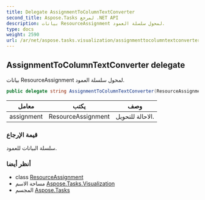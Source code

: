 ```yaml
---
title: Delegate AssignmentToColumnTextConverter
second_title: Aspose.Tasks لمرجع .NET API
description: بيانات ResourceAssignment لمحول سلسلة العمود.
type: docs
weight: 2590
url: /ar/net/aspose.tasks.visualization/assignmenttocolumntextconverter/
---
```

## AssignmentToColumnTextConverter delegate

بيانات ResourceAssignment لمحول سلسلة العمود.

```csharp
public delegate string AssignmentToColumnTextConverter(ResourceAssignment assignment);
```

| معامل | يكتب | وصف |
| --- | --- | --- |
| assignment | ResourceAssignment | الاحالة للتحويل. |

### قيمة الإرجاع

سلسلة البيانات للعمود.

### أنظر أيضا

* class [ResourceAssignment](../../aspose.tasks/resourceassignment/)
* مساحة الاسم [Aspose.Tasks.Visualization](../../aspose.tasks.visualization/)
* المجسم [Aspose.Tasks](../../)


